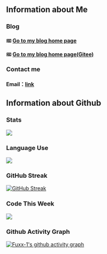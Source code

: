 ## Information about Me
### Blog
#### <img src="https://cdn.jsdelivr.net/gh/fuxx-1/StaticFile@main/Files/img/Logo.svg" alt="网站Logo" width="14" height="14" align="bottom" /> [Go to my blog home page](https://fuxx-1.github.io/)  
#### <img src="https://cdn.jsdelivr.net/gh/fuxx-1/StaticFile@main/Files/img/Logo.svg" alt="网站Logo" width="14" height="14" align="bottom" /> [Go to my blog home page(Gitee)](https://fuxx-1.gitee.io/)  
### Contact me
#### Email：[link](http://mail.qq.com/cgi-bin/qm_share?t=qm_mailme&email=NVNATUBNXFRbUnVERBtWWlg)
## Information about Github
### Stats
![](https://github-readme-stats.vercel.app/api?username=fuxx-1&show_icons=true&theme=vue&card_width=200)
### Language Use
![](https://github-readme-stats.vercel.app/api/top-langs/?username=fuxx-1&layout=compact&theme=vue&card_width=445)
### GitHub Streak
[![GitHub Streak](http://github-readme-streak-stats.herokuapp.com?user=fuxx-1&hide_border=true&background=FFFFFF)](https://git.io/streak-stats)
### Code This Week
![](https://github-readme-stats.vercel.app/api/wakatime?username=fuxx&theme=vue)
### Github Activity Graph
[![Fuxx-1's github activity graph](https://activity-graph.herokuapp.com/graph?username=fuxx-1&theme=xcode&bg_color=FF000000&hide_border=true)](https://github.com/fuxx-1/github-readme-activity-graph) 
